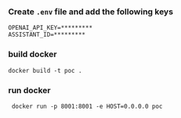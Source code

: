 ### Create `.env` file and add the following keys
```shell
OPENAI_API_KEY=*********
ASSISTANT_ID=*********
```


### build docker
```
docker build -t poc .
```

### run docker
```
 docker run -p 8001:8001 -e HOST=0.0.0.0 poc
```

